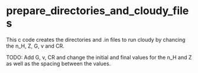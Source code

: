 # prepare_directories_and_cloudy_files

This c code creates the directories and .in files to run cloudy by chancing the n_H, Z, G, v and CR. 

TODO: Add G, v, CR and change the initial and final values for the n_H and Z as well as the spacing between the values. 
